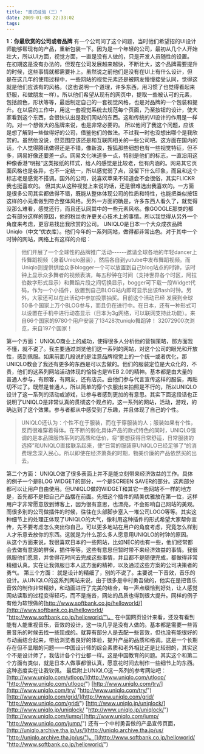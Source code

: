 ```yaml
---
title: "面试经验（三）"
date: 2009-01-08 22:33:02
tags:
---
```


**1：你最欣赏的公司或者品牌** 有一个公司问了这个问题，当时他们希望招的UI设计师能够帮现有的产品，重新包装一下。因为是一个年轻的公司，最初从几个人开始壮大，所以UI方面，视觉方面，一直是没有人做的，只是开发人员随性的设置。在初期这是没有办法的，但现在公司发展越来越快，不断壮大，这个品牌需要提升的时候，这些事情就都需要补上。虽然说之前他们是没有在UI上有什么设计，但是在这几年的使用过程中，一些网站的视觉元素还是被网友慢慢接受认同，觉得这就是他们应该有的风格。（这也说明一个道理，许多东西，用习惯了也觉得看起来舒服，和做朋友一样）。所以他们希望从现有的网页中，提取一些被认可的元素，包括颜色，形状等等，最后制定自己的一套视觉风格，也是对品牌的一个包装和提升。在以后的工作中，用这一套视觉系统去规范每个页面，乃至按钮的设计，使大家看到这个东西，会很快认出是我们网站的东西。这和传统的VI设计的作用是一样的。对一个想做大的品牌来说，也是非常必要的。 所以他问了我这个问题，应该是想了解到一些做得好的公司，借鉴他们的做法。不过我一时也没想出哪个是我欣赏的。虽然他没说，但范围应该还是和互联网相关的一些公司吧。这方面在国内的话，个人觉得腾讯做得还是不错，像新浪，搜狐那些细想也有一些视觉特征，但不多，网易好像还要差一点。网易文化味道多一点，特别是他们的标志，一直沿用这种像香港“明报”这类报纸的样式，给人的感觉是比较老，但有内涵的。网易其它页面风格也是各异，也不一定统一，所以感觉弱了点，没留下什么印象，而且和这个标志老是感觉不搭调。国外的公司，说喜欢苹果不知道会不会很俗，其实FLICKR我也挺喜欢的。 但其实从这种视觉上来说的话，还是很难选出我喜欢的。一方面是很多公司其实都做得不错，既能从整体体现公司的性质和特性，也能把类似按钮这样的小元素做到符合整体风格。另外一方面的确是，许多东西人看久了，就觉得没那么难看，感觉还行，而且还认同其中的一些元素风格。像GOOGLE那类的都会有部分这样的原因，他的粉丝也许更关心技术上的事情。所以我觉得从另外一个角度来考虑，更容易找出我欣赏的公司。 UNIQLO是日本一个大众成衣品牌Uniqlo（中文“优衣库）。他们今年的一系列网站，做得都非常出色。对于其中一个时钟的网站，网络上有这样的介绍：

> 他们开展了一个全球性的品牌推广活动------邀请全球各地的年轻dancer上传舞蹈视频（身着Uniqlo服装），然后各自到yutube中发布舞蹈视频。而Uniqlo则提供供给众多blogger一个可以放置到自己blog站点的时钟，该时钟上显示众多舞者的视频表演，每五秒钟在时间（支持世界各个时区，阿拉伯数字形式显示）和舞蹈片段之间切换显示，bogger可下载一段Widget代码，作为一个小插件，放置到自己BLOG站内即可显示出该flash时钟。另外，大家还可以在此活动中参加投票抽奖。目前这个活动已经 发展到全球50多个国家上万个BLOG参与，而且仍在进行中。在日本，还有一种形式可以设置在手机中进行动态显示（日本为3g网络，可以联网支持此功能）。来自66个国家的9780个用户安装了13428次uniqlo舞蹈钟！ 32072900次浏览，来自197个国家！

第一个方面： UNIQLO商业上的成功，使得很多人分析他的营销策略，那方面我不懂，就不说了。我主要通过浏览他们这一系列的网站，对这个公司的眼光和开放性，感到佩服。如果前面几段说的是注意品牌视觉上的一个统一或者优化，那UNIQLO教会了我还有更多的东西是可以去做的。他们的服装定位是大众化的，不贵，他们的这系列网站活动体现的恰恰也是WEB 2.0的精神。基本都是由大量的普通人参与，有顾客，有网友，还有店员。由他们参与代言宣传这样的服装，再贴切不过了。既然是普通人，所以简单的穿个衣服出来拍照是不行的，所以UNIQLO设计了这一系列的活动或游戏，让参与者感到更加的有意思。其实下面这段话也正说明了UNIQLO是非常认真的贯彻这个观点的，这一系列的网站，活动，游戏，的确达到了这个效果。参与者都从中感受到了乐趣，并且体现了自己的个性。

> UNIQLO还认为：个性不在于服装，而在于穿服装的人；服装如果有个性，反而很难穿着得体。在不断的弱化具体产品的款式特色的同时，UNIQLO强调的是本品牌服饰系列的高质和低价，将“要想获得日常舒适，日常服装的选择”和UNIQLO直接联系起来，使“日常的服装穿UNIQLO已经足够了”的消费理念深入民心。所以即使在经济萧条的时期，物美价廉的产品依然买的出去。

第二个方面： UNIQLO做了很多表面上并不是能立刻带来经济效益的工作。具体的例子一个是BLOG WIDGET的部分，一个是SCREEN SAVER的部分。这两部分都可以让用户自由使用。但UNIQLO做的WIDGET和其它一些网站不一样的地方是，首先都不是把自己产品摆在前面。先把这个插件的精美优雅放在第一位，这样用户才非常愿意放到博客上，因为很有意思，也漂亮，不会影响自己网站的美观。而很多别的公司做插件的时候，往往在头部脚步塞入一堆公司LOGO等等。其实这种细节上的处理正体现了UNIQLO的大气，像利用这种插件的形式希望大家帮你宣传，先不要考虑怎么突出你自己，可以更多地站在用户的角度考虑，究竟怎么样别人才乐意去放你的东西。这就是为什么那么多人愿意用UNIQLO的时钟的原因。 从这个方面来说，我很喜欢日本的一些网站，比如NEC的也有一些，他们经常都会去做有意思的屏保，插件等等。这些有意思但暂时带不来经济效益的事情。我很佩服他们愿意，并舍得花时间去完成这些事情，并且都不是随便完成，都做得非常精细认真。实在让我佩服日本人这方面的精神，以及通过这些方案的公司决策者的勇气。 第三个方面： 就是设计的精细了，别的不说了。主要说一下音效，音乐的设计。从UNIQLO的这系列网站来说，由于很多是中村勇吾做的，他实在是把音乐音效的制作非常精妙，和动画进行了完美的结合，每一声点缀恰到好处，让人感觉网站读取的过程变得轻巧，而不是拖沓，网站的品质也得到很大提升。同样的例子有他为软银做的[http://www.softbank.co.jp/helloworld/](http://www.softbank.co.jp/helloworld/ "http://www.softbank.co.jp/helloworld/")。 在中国网页设计来看，还没有看到能有人能重视音乐，音效的设计，这一块几乎是没有人做的。基本都是需要一些背景音乐的时候去找一些现成的。就算有部分人是去配一些音效，但也没有能很好的与动画结合起来，带给浏览者良好的体验，提升产品的品质和格调。这是一个长期存在但不显眼的问题——中国设计师的综合素质和老外相比还是比较弱的，其实这个不是设计师了，我估计各个行业都一样。这是中国教育的问题。其实这个和第二个方面有类似，就是日本人做事都很认真，愿意花时间去制作一些细节上的东西。这种态度实在让我钦佩。 最后附上UNIQLO这一系列的参考网站吧： [http://www.uniqlo.com/utloop/](http://www.uniqlo.com/utloop/ "http://www.uniqlo.com/utloop/") [http://www.uniqlo.com/try/](http://www.uniqlo.com/try/ "http://www.uniqlo.com/try/") [http://www.uniqlo.com/grid/](http://www.uniqlo.com/grid/ "http://www.uniqlo.com/grid/") [http://www.uniqlo.jp/uniqlock/](http://www.uniqlo.jp/uniqlock/ "http://www.uniqlo.jp/uniqlock/") [http://www.uniqlo.com/jump/](http://www.uniqlo.com/jump/ "http://www.uniqlo.com/jump/") 还有一个中村勇吾做的产品宣传页面，[http://uniqlo.archive.tha.jp/us/](http://uniqlo.archive.tha.jp/us/ "http://uniqlo.archive.tha.jp/us/")。[](http://www.softbank.co.jp/helloworld/ "http://www.softbank.co.jp/helloworld/")